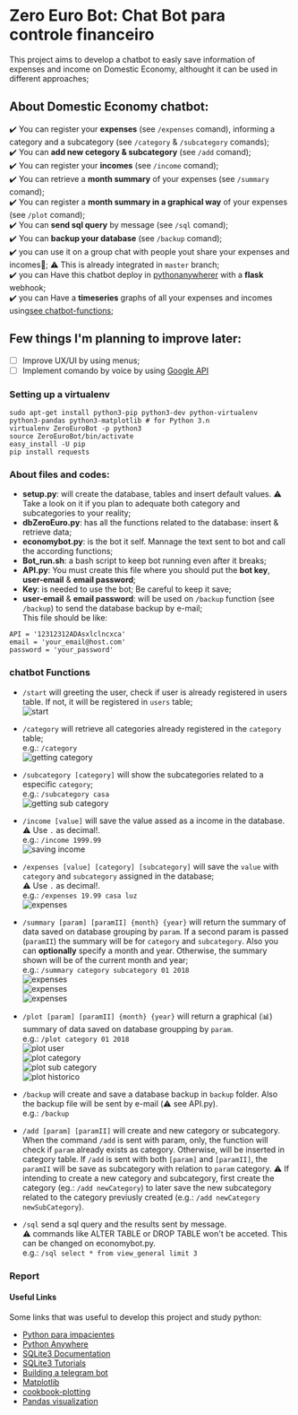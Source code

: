 # Zero Euro Bot: Chat Bot para controle financeiro
This project aims to develop a chatbot to easly save information of expenses and income on Domestic Economy, althought it can be used in different approaches;

## About Domestic Economy chatbot:  
  
:heavy_check_mark: You can register your **expenses** (see `/expenses` comand), informing a category and a subcategory (see `/category` & `/subcategory` comands);  
:heavy_check_mark: You can **add new cetegory & subcategory** (see `/add` comand);  
:heavy_check_mark: You can register your **incomes** (see `/income` comand);  
:heavy_check_mark: You can retrieve a **month summary** of your expenses (see `/summary` comand);  
:heavy_check_mark: You can register a **month summary in a graphical way** of your expenses (see `/plot` comand);  
:heavy_check_mark: You can **send sql query** by message (see `/sql` comand);  
:heavy_check_mark: You can **backup your database** (see `/backup` comand);  
:heavy_check_mark: you can use it on a group chat with people yout share your expenses and incomes:couple:; :warning: This is already integrated in `master` branch;  
:heavy_check_mark: you can Have this chatbot deploy in [pythonanywherer](www.pythonanywhere.com) with a **flask** webhook;  
:heavy_check_mark: you can Have a **timeseries** graphs of all your expenses and incomes using[see chatbot-functions](#chatbot-functions);  

## Few things I'm planning to improve later:
- [ ] Improve UX/UI by using menus;  
- [ ] Implement comando by voice by using [Google API](https://aiyprojects.withgoogle.com/voice/#makers-guide-1-2--python-api-reference)  

### Setting up a virtualenv
```
sudo apt-get install python3-pip python3-dev python-virtualenv python3-pandas python3-matplotlib # for Python 3.n
virtualenv ZeroEuroBot -p python3 
source ZeroEuroBot/bin/activate
easy_install -U pip
pip install requests
```

### About files and codes:  
  
* **setup.py**: will create the database, tables and insert default values. 
:warning: Take a look on it if you plan to adequate both category and subcategories to your reality;  
* **dbZeroEuro.py**: has all the functions related to the database: insert & retrieve data;  
* **economybot.py**: is the bot it self. Mannage the text sent to bot and call the according functions;  
* **Bot_run.sh**: a bash script to keep bot running even after it breaks;
* **API.py**: You must create this file where you should put the **bot key**, **user-email** & **email password**;  
 * **Key**: is needed to use the bot; Be careful to keep it save;  
 * **user-email** & **email password**: will be used on `/backup` function (see `/backup`) to send the database backup by e-mail;  
This file should be like:  
```
API = '12312312ADAsxlclncxca'
email = 'your_email@host.com'
password = 'your_password'
```  

### chatbot Functions
* `/start` will greeting the user, check if user is already registered in users table. If not, it will be registered in `users` table;  
![start](img/start.png)  

* `/category` will retrieve all categories already registered in the `category` table;  
e.g.: `/category`  
![getting category](img/getcategory.png)  

* `/subcategory [category]` will show the subcategories related to a especific `category`;  
e.g.: `/subcategory casa`  
![getting sub category](img/getsubcat.png)  

* `/income [value]` will save the value assed as a income in the database.  
:warning: Use `.` as decimal!.  
e.g.: `/income 1999.99`  
![saving income](img/income.png)  

* `/expenses [value] [category] [subcategory]` will save the `value` with `category` and `subcategory` assigned in the database;  
:warning: Use `.` as decimal!.  
e.g.: `/expenses 19.99 casa luz`  
![expenses](img/expenses.png)  

* `/summary [param] [paramII] {month} {year}` will return the summary of data saved on database grouping by `param`. If a second param is passed (`paramII`) the summary will be for `category` and `subcategory`. Also you can **optionally** specify a month and year. Otherwise, the summary shown will be of the current month and year;  
e.g.: `/summary category subcategory 01 2018`  
![expenses](img/summaryparamuser.png)  
![expenses](img/summarycategory.png)  
![expenses](img/summaryparamII.png)  

* `/plot [param] [paramII] {month} {year}` will return a graphical (:bar_chart:) summary of data saved on database groupping by `param`.  
e.g.: `/plot category 01 2018`  
![plot user](img/plotuser.png)  
![plot category](img/plotcategory.png)  
![plot sub category](img/plotsubcategory.png)  
![plot historico](img/plothistorico.png)  

* `/backup` will create and save a database backup in `backup` folder. Also the backup file will be sent by e-mail (:warning: see API.py).  
e.g.: `/backup`  

* `/add [param] [paramII]` will create and new category or subcategory. When the command `/add` is sent with param, only, the function will check if `param` already exists as category. Otherwise, will be inserted in category table. If `/add` is sent with both `[param]` and `[paramII]`, the `paramII` will be save as subcategory with relation to `param` category.
:warning: If intending to create a new category and subcategory, first create the category (eg.: `/add newCategory`) to later save the new subcategory related to the category previusly created (e.g.: `/add newCategory newSubCategory`).  


* `/sql` send a sql query and the results sent by message.  
:warning: commands like ALTER TABLE or DROP TABLE won't be acceted. This can be changed on economybot.py.  
e.g.: `/sql select * from view_general limit 3`  

### Report

#### Useful Links  
Some links that was useful to develop this project and study python:
* [Python para impacientes](http://python-para-impacientes.blogspot.com.ar)
* [Python Anywhere](https://www.pythonanywhere.com)
* [SQLite3 Documentation](https://sqlite.org/docs.html)
* [SQLite3 Tutorials](http://www.sqlitetutorial.net/)
* [Building a telegram bot](https://www.codementor.io/garethdwyer/building-a-telegram-bot-using-python-part-1-goi5fncay)
* [Matplotlib](https://stackoverflow.com/questions/32244019/how-to-rotate-x-axis-tick-labels-in-pandas-barplot)
* [cookbook-plotting](https://pandas.pydata.org/pandas-docs/stable/cookbook.html#cookbook-plotting)
* [Pandas visualization](https://pandas.pydata.org/pandas-docs/stable/visualization.html#visualization-barplot)
